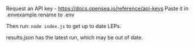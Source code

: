 Request an API key - https://docs.opensea.io/reference/api-keys
Paste it in .envexample 
rename to .env

Then run:
`node index.js`
to get up to date LEPs.

results.json has the latest run, which may be out of date.
